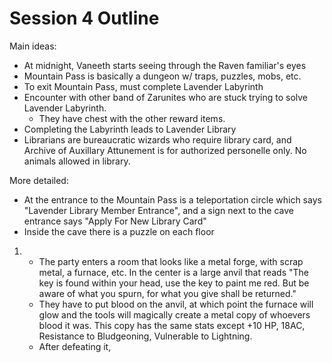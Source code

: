 # Session 4 Outline

Main ideas:
- At midnight, Vaneeth starts seeing through the Raven familiar's eyes
- Mountain Pass is basically a dungeon w/ traps, puzzles, mobs, etc.
- To exit Mountain Pass, must complete Lavender Labyrinth
- Encounter with other band of Zarunites who are stuck trying to solve Lavender Labyrinth. 
  - They have chest with the other reward items. 
- Completing the Labyrinth leads to Lavender Library
- Librarians are bureaucratic wizards who require library card, and Archive of Auxillary Attunement is for authorized personelle only. No animals allowed in library.

More detailed:

- At the entrance to the Mountain Pass is a teleportation circle which says "Lavender Library Member Entrance", and a sign next to the cave entrance says "Apply For New Library Card"
- Inside the cave there is a puzzle on each floor
1. 
    - The party enters a room that looks like a metal forge, with scrap metal, a furnace, etc. In the center is a large anvil that reads "The key is found within your head, use the key to paint me red. But be aware of what you spurn, for what you give shall be returned."
    - They have to put blood on the anvil, at which point the furnace will glow and the tools will magically create a metal copy of whoevers blood it was. This copy has the same stats except +10 HP, 18AC, Resistance to Bludgeoning, Vulnerable to Lightning.
    - After defeating it, 